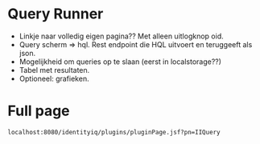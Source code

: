 
# Query Runner

- Linkje naar volledig eigen pagina?? Met alleen uitlogknop oid.
- Query scherm => hql. Rest endpoint die HQL uitvoert en teruggeeft als json.
- Mogelijkheid om queries op te slaan (eerst in localstorage??)
- Tabel met resultaten.
- Optioneel: grafieken.

# Full page

~~~
localhost:8080/identityiq/plugins/pluginPage.jsf?pn=IIQuery
~~~